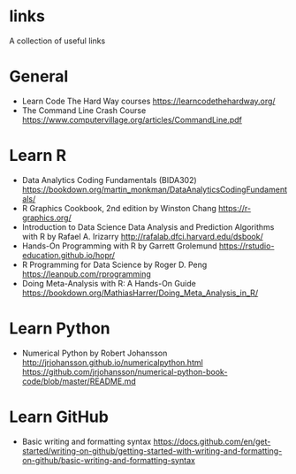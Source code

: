 # links
A collection of useful links

# General
- Learn Code The Hard Way courses https://learncodethehardway.org/
- The Command Line Crash Course https://www.computervillage.org/articles/CommandLine.pdf

# Learn R
- Data Analytics Coding Fundamentals (BIDA302) https://bookdown.org/martin_monkman/DataAnalyticsCodingFundamentals/
- R Graphics Cookbook, 2nd edition by Winston Chang https://r-graphics.org/
- Introduction to Data Science Data Analysis and Prediction Algorithms with R by Rafael A. Irizarry http://rafalab.dfci.harvard.edu/dsbook/
- Hands-On Programming with R by Garrett Grolemund https://rstudio-education.github.io/hopr/
- R Programming for Data Science by Roger D. Peng https://leanpub.com/rprogramming
- Doing Meta-Analysis with R: A Hands-On Guide https://bookdown.org/MathiasHarrer/Doing_Meta_Analysis_in_R/

# Learn Python
- Numerical Python by Robert Johansson http://jrjohansson.github.io/numericalpython.html
https://github.com/jrjohansson/numerical-python-book-code/blob/master/README.md

# Learn GitHub 
- Basic writing and formatting syntax https://docs.github.com/en/get-started/writing-on-github/getting-started-with-writing-and-formatting-on-github/basic-writing-and-formatting-syntax 
